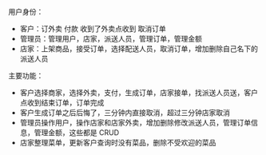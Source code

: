 用户身份：

- 客户：订外卖 付款 收到了外卖点收到 取消订单
- 管理员：管理用户，店家，派送人员，管理订单，管理金额
- 店家：上架商品，接受订单，选择配送人员，取消订单，增加删除自己名下的派送人员

主要功能：

- 客户选择商家，选择外卖，支付，生成订单，店家接单，找派送人员送，客户点收到结束订单，订单完成
- 客户生成订单之后后悔了，三分钟内直接取消，超过三分钟店家取消
- 管理员操作用户，操作店家和店家外卖，增加删除修改派送人员，管理订单信息，管理金额，这些都是 CRUD
- 店家整理菜单，更新客户查询时没有菜品，删除不受欢迎的菜品